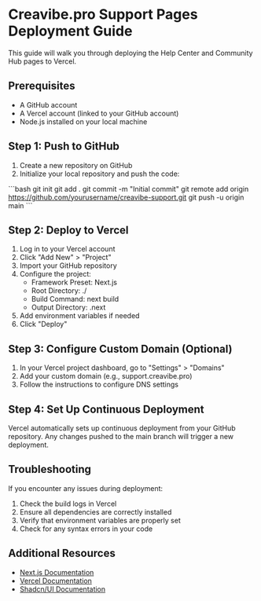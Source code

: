 # Creavibe.pro Support Pages Deployment Guide

This guide will walk you through deploying the Help Center and Community Hub pages to Vercel.

## Prerequisites

- A GitHub account
- A Vercel account (linked to your GitHub account)
- Node.js installed on your local machine

## Step 1: Push to GitHub

1. Create a new repository on GitHub
2. Initialize your local repository and push the code:

\`\`\`bash
git init
git add .
git commit -m "Initial commit"
git remote add origin https://github.com/yourusername/creavibe-support.git
git push -u origin main
\`\`\`

## Step 2: Deploy to Vercel

1. Log in to your Vercel account
2. Click "Add New" > "Project"
3. Import your GitHub repository
4. Configure the project:
   - Framework Preset: Next.js
   - Root Directory: ./
   - Build Command: next build
   - Output Directory: .next
5. Add environment variables if needed
6. Click "Deploy"

## Step 3: Configure Custom Domain (Optional)

1. In your Vercel project dashboard, go to "Settings" > "Domains"
2. Add your custom domain (e.g., support.creavibe.pro)
3. Follow the instructions to configure DNS settings

## Step 4: Set Up Continuous Deployment

Vercel automatically sets up continuous deployment from your GitHub repository. Any changes pushed to the main branch will trigger a new deployment.

## Troubleshooting

If you encounter any issues during deployment:

1. Check the build logs in Vercel
2. Ensure all dependencies are correctly installed
3. Verify that environment variables are properly set
4. Check for any syntax errors in your code

## Additional Resources

- [Next.js Documentation](https://nextjs.org/docs)
- [Vercel Documentation](https://vercel.com/docs)
- [Shadcn/UI Documentation](https://ui.shadcn.com)
